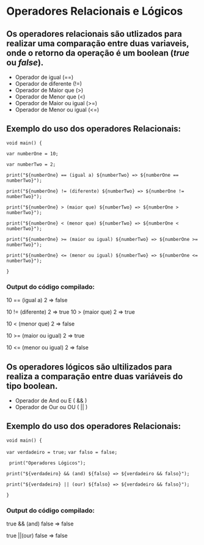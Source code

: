 # __Operadores Relacionais e  Lógicos__

## Os operadores relacionais são utlizados para realizar uma comparação entre duas variaveis, onde o retorno da operação é um boolean (_true_ ou _false_).


* Operador de igual (==)
* Operador de diferente (!=)
* Operador de Maior que (>)
* Operador de Menor que (<)
* Operador de Maior ou igual (>=)
* Operador de Menor ou igual (<=)

## Exemplo do uso dos operadores Relacionais:

``void main() {``
  
  ``var numberOne = 10;``

  ``var numberTwo = 2;``

  ``print("${numberOne} == (igual a) ${numberTwo} => ${numberOne == numberTwo}");``

  ``print("${numberOne} != (diferente) ${numberTwo} => ${numberOne != numberTwo}");``

  ``print("${numberOne} > (maior que) ${numberTwo} => ${numberOne > numberTwo}");``

  ``print("${numberOne} < (menor que) ${numberTwo} => ${numberOne < numberTwo}");``

  ``print("${numberOne} >= (maior ou igual) ${numberTwo} => ${numberOne >= numberTwo}");``

  ``print("${numberOne} <= (menor ou igual) ${numberTwo} => ${numberOne <= numberTwo}");``

``}``

### Output do código compilado:

10 == (igual a) 2 => false

10 != (diferente) 2 => true
10 > (maior que) 2 => true

10 < (menor que) 2 => false

10 >= (maior ou igual) 2 => true

10 <= (menor ou igual) 2 => false

## Os operadores lógicos são ultilizados para realiza a comparação entre duas variáveis do tipo boolean.

* Operador de And ou E ( && )
* Operador de Our ou OU ( || )
  
## Exemplo do uso dos operadores Relacionais:

``void main() {``
  
``var verdadeiro = true;``
``var falso = false;``
 
`` print("Operadores Lógicos");``

``print("${verdadeiro} && (and) ${falso} => ${verdadeiro && falso}");``

``print("${verdadeiro} || (our) ${falso} => ${verdadeiro && falso}");``

``}``

### Output do código compilado:

true && (and) false => false

true ||(our) false => false




